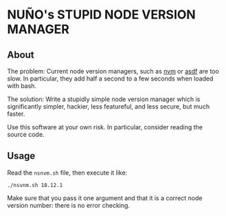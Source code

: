 NUÑO's STUPID NODE VERSION MANAGER
==================================

## About

The problem: Current node version managers, such as [nvm](https://github.com/nvm-sh/nvm) or [asdf](https://asdf-vm.com/) are too slow. In particular, they add half a second to a few seconds when loaded with bash.

The solution: Write a stupidly simple node version manager which is significantly simpler, hackier, less featureful, and less secure, but much faster. 

Use this software at your own risk. In particular, consider reading the source code.

## Usage

Read the `nsnvm.sh` file, then execute it like:

```
./nsvnm.sh 18.12.1
```

Make sure that you pass it one argument and that it is a correct node version number: there is no error checking.
